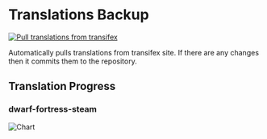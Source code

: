 # Translations Backup

[![Pull translations from transifex](https://github.com/dfint/translations-backup/actions/workflows/pull-translations.yml/badge.svg)](https://github.com/dfint/translations-backup/actions/workflows/pull-translations.yml)

Automatically pulls translations from transifex site. If there are any changes then it commits them to the repository.

## Translation Progress

### dwarf-fortress-steam

![Chart](https://quickchart.io/chart/render/sf-07813f53-1fee-46cc-b7fe-f3c973dbdb4b)
<!--
### dwarf-fortress

![Chart](https://quickchart.io/chart/render/sf-07e42a9d-75c4-4dca-a06b-d1bcfb47bc5a)
-->